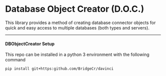 # Database Object Creator (D.O.C.)
This library provides a method of creating database connector objects for quick and easy access to multiple
databases (both types and servers).

---

#### DBObjectCreator Setup
This repo can be installed in a python 3 environment with the following command

`pip install git+https:github.com/BridgeCr/davinci`

